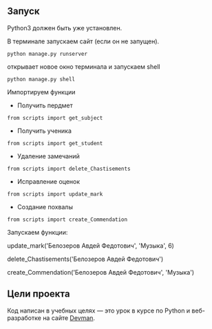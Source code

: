 

## Запуск

Python3 должен быть уже установлен.

В терминале запускаем сайт (если он не запущен).

```
python manage.py runserver
```
открывает новое окно терминала и запускаем shell

```
python manage.py shell
```

Импортируем функции

- Получить пердмет

```
from scripts import get_subject  
```

- Получить ученика
```
from scripts import get_student  
```

- Удаление замечаний

```
from scripts import delete_Chastisements  
```

- Исправление оценок

```
from scripts import update_mark
```

- Создание похвалы

```
from scripts import create_Commendation 
```

Запускаем функции:

update_mark('Белозеров Авдей Федотович', 'Музыка', 6)

delete_Chastisements('Белозеров Авдей Федотович')

create_Commendation('Белозеров Авдей Федотович', 'Музыка')

## Цели проекта

Код написан в учебных целях — это урок в курсе по Python и веб-разработке на сайте [Devman](https://dvmn.org).

